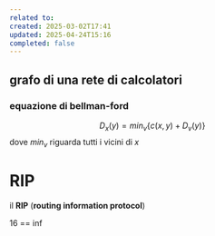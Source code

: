 ```yaml
---
related to: 
created: 2025-03-02T17:41
updated: 2025-04-24T15:16
completed: false
---
```

## grafo di una rete di calcolatori

### equazione di bellman-ford
$$
D_{x}(y)=min_{v}\{c(x,y) + D_{v}(y)\}
$$
dove $min_{v}$ riguarda tutti i vicini di $x$

# RIP
il **RIP** (**routing information protocol**)


16 == inf